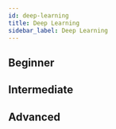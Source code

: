 ```yaml
---
id: deep-learning
title: Deep Learning
sidebar_label: Deep Learning
---
```


## Beginner

## Intermediate

## Advanced
